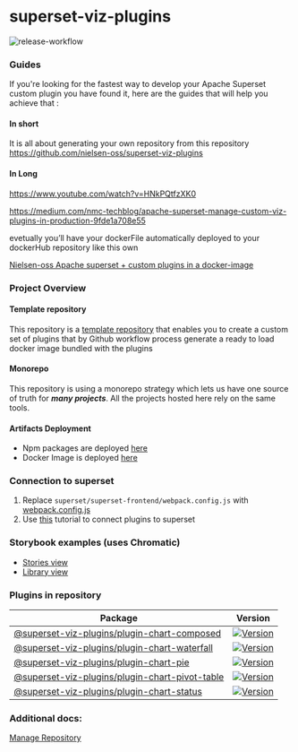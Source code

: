 # superset-viz-plugins
![release-workflow](https://github.com/nielsen-oss/superset-viz-plugins/workflows/release-workflow/badge.svg)

### Guides
If you're looking for the fastest way to develop your Apache Superset custom plugin you have found it, here are the guides that will help you achieve that :
#### In short 
It is all about generating your own repository from this repository
https://github.com/nielsen-oss/superset-viz-plugins

#### In Long
https://www.youtube.com/watch?v=HNkPQtfzXK0

https://medium.com/nmc-techblog/apache-superset-manage-custom-viz-plugins-in-production-9fde1a708e55

evetually you’ll have your dockerFile automatically deployed to your dockerHub repository like this own

[Nielsen-oss Apache superset + custom plugins in a docker-image](https://hub.docker.com/repository/docker/nielsenoss/apache-superset?ref=login)

### Project Overview

#### Template repository
This repository is a [template repository](https://docs.github.com/en/free-pro-team@latest/github/creating-cloning-and-archiving-repositories/creating-a-repository-from-a-template) that enables you to create a custom set of plugins that by Github workflow process generate a ready to load docker image bundled with the plugins

#### Monorepo
This repository is using a monorepo strategy which lets us have one source of truth for ***many projects***. All the projects hosted here rely on the same tools.


#### Artifacts Deployment

- Npm packages are deployed [here](https://www.npmjs.com/search?q=%40superset-viz-plugins)
- Docker Image is deployed [here](https://hub.docker.com/r/nielsenoss/apache-superset)

  
### Connection to superset

1. Replace `superset/superset-frontend/webpack.config.js` with [webpack.config.js](./docs/webpack.config.js)
2. Use [this](https://preset.io/blog/2020-07-02-hello-world/) tutorial to connect plugins to superset


### Storybook examples (uses Chromatic)

- [Stories view](https://master--5fec4c81935a8c002151e85f.chromatic.com)
- [Library view](https://chromatic.com/library?appId=5fec4c81935a8c002151e85f&branch=master)

### Plugins in repository

| Package                                                                                                                       | Version                                                                                                                                                         |
| ----------------------------------------------------------------------------------------------------------------------------- | --------------------------------------------------------------------------------------------------------------------------------------------------------------- |
| [@superset-viz-plugins/plugin-chart-composed](https://github.com/nielsen-oss/superset-viz-plugins/tree/master/plugins/plugin-chart-composed)                     | [![Version](https://img.shields.io/npm/v/@superset-viz-plugins/plugin-chart-composed?style=flat-square)](https://www.npmjs.com/package/@superset-viz-plugins/plugin-chart-composed)                             |
| [@superset-viz-plugins/plugin-chart-waterfall](https://github.com/nielsen-oss/superset-viz-plugins/tree/master/plugins/plugin-chart-waterfall)                     | [![Version](https://img.shields.io/npm/v/@superset-viz-plugins/plugin-chart-waterfall?style=flat-square)](https://www.npmjs.com/package/@superset-viz-plugins/plugin-chart-waterfall)                             |
| [@superset-viz-plugins/plugin-chart-pie](https://github.com/nielsen-oss/superset-viz-plugins/tree/master/plugins/plugin-chart-pie)                     | [![Version](https://img.shields.io/npm/v/@superset-viz-plugins/plugin-chart-pie?style=flat-square)](https://www.npmjs.com/package/@superset-viz-plugins/plugin-chart-pie)                             |
| [@superset-viz-plugins/plugin-chart-pivot-table](https://github.com/nielsen-oss/superset-viz-plugins/tree/master/plugins/plugin-chart-pivot-table)                     | [![Version](https://img.shields.io/npm/v/@superset-viz-plugins/plugin-chart-pivot-table?style=flat-square)](https://www.npmjs.com/package/@superset-viz-plugins/plugin-chart-pivot-table)                             |
| [@superset-viz-plugins/plugin-chart-status](https://github.com/nielsen-oss/superset-viz-plugins/tree/master/plugins/plugin-chart-status)                     | [![Version](https://img.shields.io/npm/v/@superset-viz-plugins/plugin-chart-status?style=flat-square)](https://www.npmjs.com/package/@superset-viz-plugins/plugin-chart-status)                             |


### Additional docs:

[Manage Repository](./docs/MANAGE_REPOSITORY.md)

<!-- TEMPLATE_LIST_START -->
<!-- TEMPLATE_LIST_END -->
